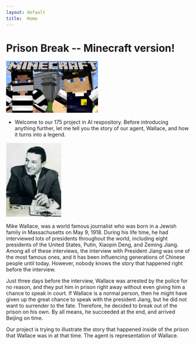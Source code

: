 ```yaml
---
layout: default
title:  Home
---
```

# Prison Break -- Minecraft version!
 
<img src="img/maxresdefault.jpg" width="50%">

- Welcome to our 175 project in AI respository. Before introducing anything further, let me tell you the story of our agent, Wallace, and how it turns into a legend.

<img src="img/mike_wallace.jpg" width="30%">

Mike Wallace, was a world famous journalist who was born in a Jewish family in Massachusetts on May 9, 1918. During his life time, he had interviewed lots of presidents throughout the world, including eight presidents of the United States, Putin, Xiaopin Deng, and Zeming Jiang. Among all of these interviews, the interview with President Jiang was one of the most famous ones, and it has been influencing generations of Chinese people until today. However, nobody knows the story that happened right before the interview.

Just three days before the interview, Wallace was arrested by the police for no reason, and they put him in prison right away without even giving him a chance to speak in court. If Wallace is a normal person, then he might have given up the great chance to speak with the president Jiang, but he did not want to surrender to the fate. Therefore, he decided to break out of the prison on his own. By all means, he succeeded at the end, and arrived Beijing on time.

Our project is trying to illustrate the story that happened inside of the prison that Wallace was in at that time. The agent is representation of Wallace.

